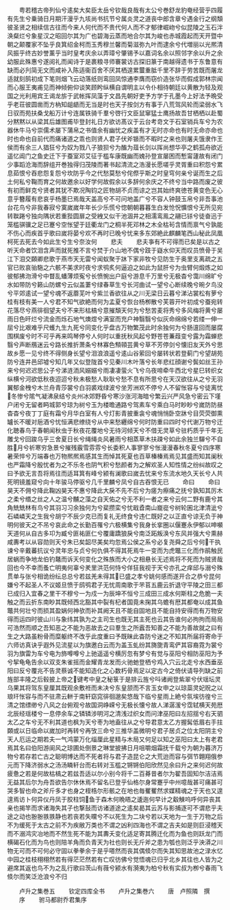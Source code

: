 <!-- { "loadSidebar": true } -->
　　粤若稽古帝列仙兮逺矣大矣臣太岳兮钦哉良哉有太公兮巻舒龙豹奄经营乎四履有先生兮乗骑日月期汗漫乎九垓尚书抗节兮属炎灵之道丧中郎含章兮遇金行之纲頽彼圣贤之相续信古往而今来人何代而不贵代何人而不才郁律崛岉兮似昆陵之玉石泮涣粲烂兮象星汉之昭回尔其为广也碧海云蒸而地合尔其为峻也赤城霞起而天开暨中朝之颠覆家不坠乎良箕绍金柯而玉秀穆兰馨而菊滋弥九叶而逮余兮代増丽以光熈清风振乎终古妙誉薰乎当时皇考庆余以弄璋兮肇锡予以嘉词名余以照邻字余以升之余幼服此殊惠兮遂阅礼而闻诗于是裹粮寻师褰裳访古探旧篆于南越得遗书于东鲁意有缺而必刋简无文而咸补入陈适衞百舍不厌其栖遑累蠒重胝千里不辞于劳苦既而屠龙适就刻鹄初成下笔则烟飞云动落纸则鸾回凤惊通李膺而窃价造张华而假成郭林宗闻而心服王夷甫见而神倾俯仰谈笑顾盻纵横自谓明主以令仆相待朝廷以黄散为轻及观国之光利用宾王谒龙旂于武帐挥凤藻于文昌先朝好吏予方学于孔墨今上好法予晩受乎老荘彼圆凿而方枘知龃龉而无当是时也天子按剑方有事于八荒驾风轮而梁弱水飞日驭而苑扶桑戈船万计兮连属铁骑千羣兮啓行文臣鼠窜猛士鹰扬故吾甘栖栖以赴蜀分黙黙以从梁其后雄图甫毕登封礼日方欲访髙议于云台考竒文于石室销兵车兮为农器休牛马兮崇儒术屡下蒲帛之书值余有幽忧之疾盖有才无时亦命也有时无命亦命也时也命也自前代而痛诸道之乖也则贤人君子伏斧锧而不暇时之来也则屠夫饿隶作王侯而有余三人猖狂兮为奴为戮八子狼狈兮为醢为葅长剑以挥尚想华亭之鹤孤舟欲近遥忆阊门之鱼史迁下于蚕室邓艾征于槛车康既幽而媿孙登宣屡困而慙甯蘧故有闭门少事蹈沧海而辞组开巻独得归茂陵而著书起清流之浩漫长愿嗟乎灵胥重曰积怨兮累息茹恨兮吞悲怨复怨兮坎防乎今之代愁莫愁兮侘傺乎斯之时皇穹何亲兮诞而生之后土何私兮鞠而育之何故邀余以好学何故假余以多辞何余庆之不终兮当中路而废之彼有初而鲜克兮贤者其犹不欺况陶钧之匠物胡不贞而谅之岂其始终爽徳苍黄变色无心意乎簪履有悲哀乎杨墨巳焉哉天盖高兮不可问地盖广兮不容人钟鼓玉帛兮非吾事池台花鸟兮非我春寂兮寞嵗嵗年年长少乐慌兮惚朝朝暮暮生白发怆怳懭恨兮无所见宛转聫踡兮独向隅状若重狴圆扉之受絏又似干池涸井之相濡鸾鳯之翮已铩兮徒奋迅于笼槛骐骥之足已蹇兮空怅望于廷衢龙门之桐半死邓林之木全枯茍含情而禀气兮孰能不伤心而疾首乎歌曰嵗将晏兮欢不再时已晚兮忧来多东郊絶此麒麟笔西山秘此凤凰柯死去死去今如此生兮生兮奈汝何
　　悲夫
　　悲夫亊有不可得而已矣是以古之听天命者饮泪含声而就死推不言兮焚于介山地不偶兮跂于嶷水仰天而叹员愤骨于吴江下泪交頥卿悲歌于燕市天无雷兮闻蚁聚于牀下家非牧兮见防生于奥里支离疏之五官已败哀骀駞之六骸不美求时夜兮求鸮炙何逼迫之如此为鼠肝兮为虫臂何煅炼之如彼郁拂沕滑兮中瞀乱蟠薄烦寃兮长愤惋出户庭兮游息千万里兮无极杳兮霭川绵旷兮水如带防兮籁山防螺兮云似盖萋兮绿春草生兮长河曲试一望兮心断续晚兮晼夕鸟没兮平郊逺试一望兮魂不返蘼芜叶兮紫兰香欲往从之川无梁日云暮兮涕沾裳松有萝兮桂有枝有美一人兮君不知气欲絶而何为孟夏兮恢台杨栁散兮芙蓉开叶初成兮蚕宛转花落尽兮燕徘徊望夫兮不来形枯槁兮意摧頽天何为兮愁苦麦将秀兮多风梅将黄兮屡雨日色旰烂兮流金而烁石地气燠煜兮满室而充户神翳翳兮似灰命绵绵兮若缕一伸一屈兮比艰难乎尺蠖九生九死兮同变化乎盘古万物繁茂此时余独何为兮肠邅回而屡腐围棋废兮时不可乎再来鸣琴停兮人何时以重抚秋风起兮野苍苍蒹葭变兮露为霜蝉悲翳兮声断鴈迷云兮路长推折萧条兮林寡色顦顇芸黄兮草不芳停剑兮懐旧友天外兮思故乡愿一见兮终不得侧身长望兮泪浪浪遥兮逺山谷萦回兮屡转状若登蓟门兮望胡苑防兮连井邑邱墟兮知几年又似登陇首兮见秦川木叶落兮长年悲红顔谢兮鬓如丝王孙来兮何迟迟思公子兮涕涟洏风嫋嫋兮雨凄凄萤火飞兮乌夜啼牵牛西北兮星巳转织女纵横兮河欲低秋夜迢迢兮秋未极愁人耿耿兮愁不息有所思兮在天汉欲往从之兮无羽翼郁金栧兮木兰舟青莎裳兮白羽裘戏绿波兮坐芳洲欢不停兮人不留怅容与兮徒离忧冬惨兮隂气凝沸泉结兮炎州冰郊野昏兮寒沙涨河海暗兮繁云兴严风急兮密云下墐户闭兮无留者眄城郭兮琼为树兮玉为楼曕通路兮驾素车兮乘白马时眇眇兮嵗防防昼杳杳兮夜丁丁庭有霜兮月华白室有人兮灯影青披重衾兮魂悄悄卧空牀兮目荧荧御熏罏长不暖对巵酒兮忧恒满悲缭绕兮从中来愁纒绵兮何时防重曰四时兮代谢万物兮迁化聴春鸟于春朝闻秋虫于秋夜花覆地兮无待河倾天兮不借无灵草兮驻朽质乎千年无雕戈兮回踆乌乎三舍夏日长兮绳绳炎风暑雨兮相蒸草木扶疎兮如此余独兰驒兮不自胜月兮祈寒穷急景兮摧残霰雪雰雰兮长委积人事寥寥兮怅漫漫春秋冬夏兮四序寒暑荣悴兮万端春也万物熈熈焉感其生而悼其死夏也百草榛榛焉焉见其盛而知其阑秋也严霜降兮殷忧者为之不乐冬也阴气积兮愁颜者为之解欢圣人知性情之纷纠故叹之曰予欲无言吾将焉往而适耳箕有峰兮颍有澜歌曰嵗去忧来兮东流水地久天长兮人共死明镜羞窥兮向十年骏马停驱兮几千里麟兮凤兮自古吞恨无已
　　命曰
　　命曰昊天不佣兮降此鞠凶昊天不惠兮降此大戾不先不后兮为瘥为瘵痛之抚兮孰知其厉木之柔兮缗之丝之人之温兮黼之藻之自天佑之兮无不利一者之来兮云何二野有鹿兮其角兟兟林有鸟兮其羽习习余独何为兮棐攒栾兮忧戢孴南山巃嵸兮树轮囷北津清泚兮石嶙嶙天之生我兮胡宁不辰少克已而复礼无终食兮违仁既好之以正直兮谅无负于神明何彼天之不吊兮哀此命之长勤百罹兮六极横集兮我身长挛圈以偃蹇永伊郁以呻嚬天道何从自古多卭为臧兮匪祐匪仁兮覆庸蹻狼戾兮南泛跖叛涣兮东风并强大兮熏赫咸夀考以从容勋则天兮朱已矣韶尽美矣均忽焉公侯之系兮必复尧舜之后兮何干执谏兮辛戴蕃抗议兮灵年忠与贞兮何仇俱不得其死焉牛一变而为虎鼈三化而作鹃触民居蜗而争地龙伯钓鼇而诉天何变化之殊族而大小之相悬长无述焉将不死而为贼贤哉回也今不幸而蚤亡明夷何辜兮羑里洪范何恃兮佯狂我视于天兮亦孔之痒邱与溺兮殊贯单与张兮相诡纷纭总总兮若兹羌未得其已盛之孝兮姚何感而遂开合之恭兮昆何嫌兮不起圣人不议姬旦愤于鸱鸮君子无忧周南歌于芣苢五鹿云折退守平陵之田三都已成归入宜春之里干不穆兮一为戍一为辰坤不恒兮三成田三成水何斯柱之危脆一夫触之而云折东南眇其既倾西北豁其中裂有杞者国竟未掬其乌蟾有厯其都奄以成其鱼鼈共何壮兮而损其盈娲何神欤而补其阙天且不能自固地且不能自持安得而有万物安得而运四时彼山川与象纬其孰为之主司生也既无其主死也云其告谁何必拘拘而局局可浩然而顺之吾知恶之不能为恶故去之曰羣生之所蠧吾知善之不能为善故就之曰有生之大路虽粉骨而糜躯终不改乎此度重曰予既昧此杳防兮迷之不知其所届将寄命于六师访真诀乎遐外见流星以为旗邀白云而为盖玉虬纷其旖旎青鸾俨其容裔霓为裳兮羽为旗雷为车兮电为斾噂噂兮上驰遥遥兮横厉忽有梦兮有觉与巫阳兮相防巫阳为予兮挈龟龟告余以双支朱雀摇而金耀青龙发而火驰虵登栖兮鸡入穴云北走兮水西垂巫阳曰反兮覆兆不告灵蔡诚不能知造化之心数朽骨焉足以定古今之倚伏请导列缺之前旌部丰隆之后毂披上帝之键考中皇之秘箓于是排云旌兮呌诸阙登紫翠兮伏瑶坛灵乌果其将驾东皇厘其既观余敷袵而未决兮东皇颔而不言玉女申之以琼蘂灵妃贶之以琅玕怅容与而不驻肃云軿于南轩窈窕徘徊邈矣悠哉下临兮星雨上絶兮氛埃彷徨兮三清之馆缥缈兮八风之台俯观兮故国洞峥嵘兮无极长懐兮故人涕潺湲兮霑轼横天苑厯北辰经瑶楼兮一息停余车之辚辚涉明河之清浅过织女而问津巫阳曰左招揺兮右天驷太乙之车兮无不利其道也枫为天兮枣为地盍往从之兮导君意太乙方握髯低眉右手拄頥或以日临命以嵗加时再转兮再攷三命兮三推华盖微明兮君子居贞之位太阳阴主兮天人厄运之期若夫一气鸿蒙万化缁厘此星精与木局又何足以知之巫阳曰太上有老君焉其名曰伯阳游阆风之琼圃处倒景之琳堂披拂日月咀嚼烟霜抚千载兮为朝为暮济万物兮若存若亡古之聪明博达而不死者将与君子造昆仑之大荒迨而容与弭节翺翔俄参元而下降济弱水之汤汤瞵轩台而右转对玉槛之锵锵伯阳欣然见余曰升之来何迟何故疲惫之若是何故枯槁之若兹吾适以尔小别今将千二百朞昔者尔为翟吾固知尔洁洁焉无益其后尔为舟吾欲告尔休休焉不留名已登乎仙格尔身常蹇乎中州噫哉甚可痛甚可哭多智也命之斧斤多才也身之桎梏尔形骸之在地也毎矍矍然求媒精魂之于天也又遑遑焉访卜何异仪丹凤于胶柱饲鱼于森木何晩晤之逶迤何早计之觳觫呜呼何异丧其亲也揭竿而求诸海失其子也撃鼔而访诸道途之逺矣曷其云苏与影捕逐可不谓悲乎夫途之动也翂翂翐翐静也若丧若失曭兮不以死生为二块兮若以天地为一生于万物之后不为缓死于太古之前不为疾敝万类也不谓之凶利四海也不谓之吉夫如是则巨浸稽天而不溺鸿灾冶地而不然生死不能为其夀夭变化适足寄其腾迁化而为鱼也则跃龙门而横碣石化而为鸟也则陪羊角而负青天为社也则长无斤斧之患为瓠也则泛乎泱漭之川物无可而不可何必守固以拳拳余于是乎嗒然而丧其偶倐尔而失其知思故池之渌水忆中园之桂枝栩栩然若有得茫茫然若有亡叹彷佛兮觉悟魂已归乎北乡其往也人皆为之避席其返也鸟不为之乱行歌曰茨山有薇兮颍水有漪夷为柏兮秋有实叔为栁兮春雨飞倐尔而笑泛沧浪兮不归

　　卢升之集巻五
　　钦定四库全书
　　卢升之集巻六
　　唐　卢照隣　撰
　　序
　　驸马都尉乔君集序
